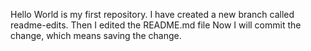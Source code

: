 Hello World is my first repository.
I have created a new branch called readme-edits.
Then I edited the README.md file
Now I will commit the change, which means saving the change.
